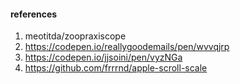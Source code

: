 #### references
1. meotitda/zoopraxiscope
2. https://codepen.io/reallygoodemails/pen/wvvqjrp
3. https://codepen.io/jjsoini/pen/vyzNGa
4. https://github.com/frrrnd/apple-scroll-scale
